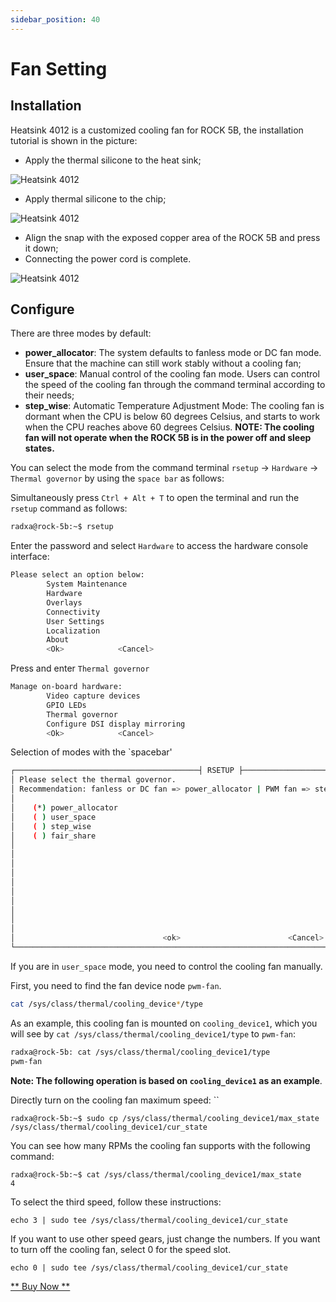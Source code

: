 ```yaml
---
sidebar_position: 40
---
```


# Fan Setting

## Installation

Heatsink 4012 is a customized cooling fan for ROCK 5B, the installation tutorial is shown in the picture:

- Apply the thermal silicone to the heat sink;

![Heatsink 4012](/img/rock5b/heatsink4012-use-1.webp)

- Apply thermal silicone to the chip;

![Heatsink 4012](/img/rock5b/heatsink4012-use-2.webp)

- Align the snap with the exposed copper area of the ROCK 5B and press it down;
- Connecting the power cord is complete.

![Heatsink 4012](/img/rock5b/heatsink4012-use-3.webp)

## Configure

There are three modes by default:

- **power_allocator**: The system defaults to fanless mode or DC fan mode. Ensure that the machine can still work stably without a cooling fan;
- **user_space**: Manual control of the cooling fan mode. Users can control the speed of the cooling fan through the command terminal according to their needs;
- **step_wise**: Automatic Temperature Adjustment Mode: The cooling fan is dormant when the CPU is below 60 degrees Celsius, and starts to work when the CPU reaches above 60 degrees Celsius.
  **NOTE: The cooling fan will not operate when the ROCK 5B is in the power off and sleep states.**

You can select the mode from the command terminal `rsetup` -> `Hardware` -> `Thermal governor` by using the `space bar` as follows:

Simultaneously press `Ctrl + Alt + T` to open the terminal and run the `rsetup` command as follows:

```bash
radxa@rock-5b:~$ rsetup
```

Enter the password and select `Hardware` to access the hardware console interface:

```bash
Please select an option below:
        System Maintenance
        Hardware
        Overlays
        Connectivity
        User Settings
        Localization
        About
        <Ok>            <Cancel>
```

Press and enter `Thermal governor`

```bash
Manage on-board hardware:
        Video capture devices
        GPIO LEDs
        Thermal governor
        Configure DSI display mirroring
        <Ok>            <Cancel>
```

Selection of modes with the `spacebar'

```bash
┌─────────────────────────────────────────┤ RSETUP ├───────────────────────────────────────────────┐
│ Please select the thermal governor.                                                              │
│ Recommendation: fanless or DC fan => power_allocator | PWM fan => step_wise                      │
│                                                                                                  │
│    (*) power_allocator                                                                           │
│    ( ) user_space                                                                                │
│    ( ) step_wise                                                                                 │
│    ( ) fair_share                                                                                │
│                                                                                                  │
│                                                                                                  │
│                                                                                                  │
│                                                                                                  │
│                                                                                                  │
│                                                                                                  │
│                                                                                                  │
│                                                                                                  │
│                                                                                                  │
│                                                                                                  │
│                                 <ok>                        <Cancel>                             │
└──────────────────────────────────────────────────────────────────────────────────────────────────│
```

If you are in `user_space` mode, you need to control the cooling fan manually.

First, you need to find the fan device node `pwm-fan`.

```bash
cat /sys/class/thermal/cooling_device*/type
```

As an example, this cooling fan is mounted on `cooling_device1`, which you will see by `cat /sys/class/thermal/cooling_device1/type` to `pwm-fan`:

```bash
radxa@rock-5b: cat /sys/class/thermal/cooling_device1/type
pwm-fan
```

**Note: The following operation is based on `cooling_device1` as an example**.

Directly turn on the cooling fan maximum speed: ``

```
radxa@rock-5b:~$ sudo cp /sys/class/thermal/cooling_device1/max_state /sys/class/thermal/cooling_device1/cur_state
```

You can see how many RPMs the cooling fan supports with the following command:

```
radxa@rock-5b:~$ cat /sys/class/thermal/cooling_device1/max_state
4
```

To select the third speed, follow these instructions:

```
echo 3 | sudo tee /sys/class/thermal/cooling_device1/cur_state
```

If you want to use other speed gears, just change the numbers. If you want to turn off the cooling fan, select 0 for the speed slot.

```
echo 0 | sudo tee /sys/class/thermal/cooling_device1/cur_state
```

[** Buy Now **](https://radxa.com/products/accessories/heatsink-4012#buy)
